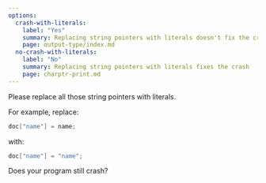 ```yaml
---
options:
  crash-with-literals:
    label: "Yes"
    summary: Replacing string pointers with literals doesn't fix the crash
    page: output-type/index.md
  no-crash-with-literals:
    label: "No"
    summary: Replacing string pointers with literals fixes the crash
    page: charptr-print.md
---
```


Please replace all those string pointers with literals.

For example, replace:

```c++
doc["name"] = name;
```

with:

```c++
doc["name"] = "name";
```

Does your program still crash?